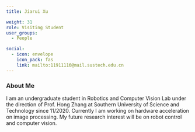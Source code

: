 ```yaml
---
title: Jiarui Xu

weight: 31
role: Visiting Student
user_groups:
  - People

social:
  - icon: envelope 
    icon_pack: fas
    link: mailto:11911116@mail.sustech.edu.cn
---
```

### About Me
I am an undergraduate student in Robotics and Computer Vision Lab under the direction of Prof. Hong Zhang at Southern University of Science and Technology since 11/2020. Currently I am working on hardware acceleration on image processing. My future research interest will be on robot control and computer vision.

